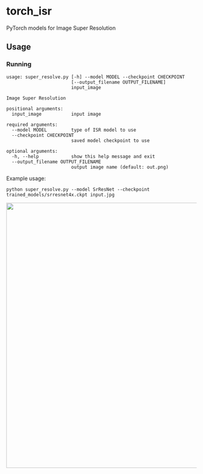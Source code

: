 # torch_isr
PyTorch models for Image Super Resolution

## Usage
### Running
```
usage: super_resolve.py [-h] --model MODEL --checkpoint CHECKPOINT
                        [--output_filename OUTPUT_FILENAME]
                        input_image

Image Super Resolution

positional arguments:
  input_image           input image

required arguments:
  --model MODEL         type of ISR model to use
  --checkpoint CHECKPOINT
                        saved model checkpoint to use

optional arguments:
  -h, --help            show this help message and exit
  --output_filename OUTPUT_FILENAME
                        output image name (default: out.png)

```

Example usage:

```
python super_resolve.py --model SrResNet --checkpoint trained_models/srresnet4x.ckpt input.jpg
```

<p>
  <img src='train_models/example.png' width='700'/>
</p>
